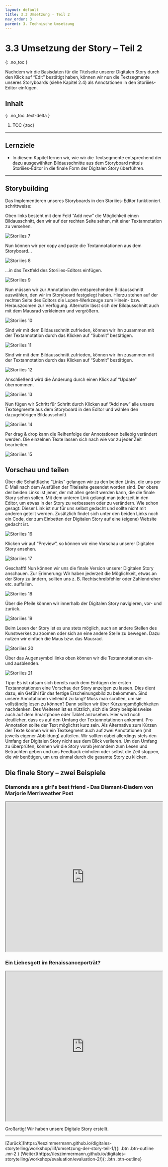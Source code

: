 ```yaml
---
layout: default
title: 3.3 Umsetzung - Teil 2
nav_order: 3
parent: 3. Technische Umsetzung
---
```

# 3.3 Umsetzung der Story – Teil 2  
{: .no_toc }

Nachdem wir die Basisdaten für die Titelseite unserer Digitalen Story durch den Klick auf “Edit” bestätigt haben, können wir nun die Textsegmente unseres Storyboards (siehe Kapitel 2.4) als Annotationen in den Storiiies-Editor einfügen.

## Inhalt
{: .no_toc .text-delta }

1. TOC
{:toc}

---

## Lernziele
- In diesem Kapitel lernen wir, wie wir die Textsegmente entsprechend der dazu ausgewählten Bildausschnitte aus dem Storyboard mittels Storiiies-Editor in die finale Form der Digitalen Story überführen.

---

## Storybuilding
Das Implementieren unseres Storyboards in den Storiiies-Editor funktioniert schrittweise:

Oben links besteht mit dem Feld “Add new” die Möglichkeit einen Bildausschnitt, den wir auf der rechten Seite sehen, mit einer Textannotation zu versehen.

![Storiiies 7](https://cdn.lesliepzimmermann.de/storytelling/3-4/7_Diadem_Storiiies.jpg)

Nun können wir per copy and paste die Textannotationen aus dem Storyboard...

![Storiiies 8](https://cdn.lesliepzimmermann.de/storytelling/3-4/8_Diadem_Storiiies.jpg)

...in das Textfeld des Storiiies-Editors einfügen.

![Storiiies 9](https://cdn.lesliepzimmermann.de/storytelling/3-4/9_Diadem_Storiiies.jpg)

Nun müssen wir zur Annotation den entsprechenden Bildausschnitt auswählen, den wir im Storyboard festgelegt haben. Hierzu stehen auf der rechten Seite des Editors die Lupen-Werkzeuge zum Hinein- bzw. Herauszoomen zur Verfügung. Alternativ lässt sich der Bildausschnitt auch mit dem Mausrad verkleinern und vergrößern. 

![Storiiies 10](https://cdn.lesliepzimmermann.de/storytelling/3-4/10_Diadem_Storiiies.jpg)

Sind wir mit dem Bildausschnitt zufrieden, können wir ihn zusammen mit der Textannotation durch das Klicken auf “Submit” bestätigen.

![Storiiies 11](https://cdn.lesliepzimmermann.de/storytelling/3-4/11_Diadem_Storiiies.jpg)

Sind wir mit dem Bildausschnitt zufrieden, können wir ihn zusammen mit der Textannotation durch das Klicken auf “Submit” bestätigen.

![Storiiies 12](https://cdn.lesliepzimmermann.de/storytelling/3-4/12_Diadem_Storiiies.jpg)

Anschließend wird die Änderung durch einen Klick auf “Update” übernommen.

![Storiiies 13](https://cdn.lesliepzimmermann.de/storytelling/3-4/13_Diadem_Storiiies.jpg)

Nun fügen wir Schritt für Schritt durch Klicken auf “Add new” alle unsere Textsegmente aus dem Storyboard in den Editor und wählen den dazugehörigen Bildausschnitt.

![Storiiies 14](https://cdn.lesliepzimmermann.de/storytelling/3-4/14_Diadem_Storiiies.jpg)

Per drag & drop kann die Reihenfolge der Annotationen beliebig verändert werden. Die einzelnen Texte lassen sich nach wie vor zu jeder Zeit bearbeiten.

![Storiiies 15](https://cdn.lesliepzimmermann.de/storytelling/3-4/15_Diadem_Storiiies.jpg)

## Vorschau und teilen
Über die Schaltfläche “Links” gelangen wir zu den beiden Links, die uns per E-Mail nach dem Ausfüllen der Titelseite gesendet worden sind. Der obere der beiden Links ist jener, der mit allen geteilt werden kann, die die finale Story sehen sollen.
Mit dem unteren Link gelangt man jederzeit in den Editor, um etwas in der Story zu verbessern oder zu verändern. Wie schon gesagt: Dieser Link ist nur für uns selbst gedacht und sollte nicht mit anderen geteilt werden.
Zusätzlich findet sich unter den beiden Links noch ein Code, der zum Einbetten der Digitalen Story auf eine (eigene) Website gedacht ist.

![Storiiies 16](https://cdn.lesliepzimmermann.de/storytelling/3-4/16_Diadem_Storiiies.jpg)

Klicken wir auf “Preview”, so können wir eine Vorschau unserer Digitalen Story ansehen. 

![Storiiies 17](https://cdn.lesliepzimmermann.de/storytelling/3-4/17_Diadem_Storiiies.jpg)

Geschafft! Nun können wir uns die finale Version unserer Digitalen Story anschauen.
Zur Erinnerung: Wir haben jederzeit die Möglichkeit, etwas an der Story zu ändern, sollten uns z. B. Rechtschreibfehler oder Zahlendreher etc. auffallen.

![Storiiies 18](https://cdn.lesliepzimmermann.de/storytelling/3-4/18_Diadem_Storiiies.jpg)

Über die Pfeile können wir innerhalb der Digitalen Story navigieren, vor- und zurück.

![Storiiies 19](https://cdn.lesliepzimmermann.de/storytelling/3-4/19_Diadem_Storiiies.jpg)

Beim Lesen der Story ist es uns stets möglich, auch an andere Stellen des Kunstwerkes zu zoomen oder sich an eine andere Stelle zu bewegen. Dazu nutzen wir einfach die Maus bzw. das Mausrad.

![Storiiies 20](https://cdn.lesliepzimmermann.de/storytelling/3-4/20_Diadem_Storiiies.jpg)

Über das Augensymbol links oben können wir die Textannotationen ein- und ausblenden.

![Storiiies 21](https://cdn.lesliepzimmermann.de/storytelling/3-4/21_Diadem_Storiiies.jpg)

Tipp: Es ist ratsam sich bereits nach dem Einfügen der ersten Textannotationen eine Vorschau der Story anzeigen zu lassen. Dies dient dazu, ein Gefühl für das fertige Erscheinungsbild zu bekommen. Sind unsere Annotationen vielleicht zu lang? Muss man scrollen, um sie vollständig lesen zu können? Dann sollten wir über Kürzungsmöglichkeiten nachdenken.
Des Weiteren ist es nützlich, sich die Story beispielsweise auch auf dem Smartphone oder Tablet anzusehen. Hier wird noch deutlicher, dass es auf den Umfang der Textannotationen ankommt. Pro Annotation sollte der Text möglichst kurz sein. Als Alternative zum Kürzen der Texte können wir ein Textsegment auch auf zwei Annotationen (mit jeweils eigener Abbildung) aufteilen. Wir sollten dabei allerdings stets den Umfang der Digitalen Story nicht aus dem Blick verlieren. Um den Umfang zu überprüfen, können wir die Story vorab jemandem zum Lesen und Betrachten geben und uns Feedback einholen oder selbst die Zeit stoppen, die wir benötigen, um uns einmal durch die gesamte Story zu klicken.

## Die finale Story – zwei Beispiele
### Diamonds are a girl's best friend - Das Diamant-Diadem von Marjorie Merriweather Post
<iframe width="100%" height="480" src="https://storiiies.cogapp.com/viewer/ea1dl/Diamonds-are-a-girls-best-friend-Das-DiamantDiadem-von-Marjorie-Merriweather-Post?embed=true" title="Diamonds are a girl's best friend - Das Diamant-Diadem von Marjorie Merriweather Post"></iframe>

### Ein Liebesgott im Renaissanceporträt?
<iframe width="100%" height="480" src="https://storiiies.cogapp.com/viewer/d41dt/Ein-Liebesgott-im-Renaissanceportrt?embed=true" title="Ein Liebesgott im Renaissanceporträt?"></iframe>

Großartig! Wir haben unsere Digitale Story erstellt.

---

<span class="fs-8">
[Zurück](https://leszimmermann.github.io/digitales-storytelling/workshop/iiif/umsetzung-der-story-teil-1/){: .btn .btn-outline .mr-2 } 
</span>
<span class="fs-8">
[Weiter](https://leszimmermann.github.io/digitales-storytelling/workshop/evaluation/evaluation-2/){: .btn .btn-outline}
</span>